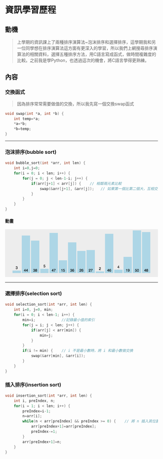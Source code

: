 # 資訊學習歷程

## 動機
> 上學期的資訊課上了兩種排序演算法~泡沫排序和選擇排序，這學期我和另一位同學想在排序演算法這方面有更深入的學習，所以我們上網搜尋排序演算法的相關資料，選擇五種排序方法，用C語言寫成函式，做時間複雜度的比較。之前我是學Python，也透過這次的機會，將C語言學得更熟練。

## 內容
###  交換函式
> 因為排序常常需要做值的交換，所以我先寫一個交換swap函式
```c
void swap(int *a, int *b) {
	int temp=*a;
    *a=*b;
    *b=temp;
}
```
----
### 泡沫排序(bubble sort)
```C
void bubble_sort(int *arr, int len) {
	int i=0,j=0;
    for(i = 0; i < len; i++) {
        for(j = 0; j < len-1-i; j++) {
            if(arr[j+1] < arr[j]) {    // 相鄰兩元素比較
            	swap(&arr[j+1], &arr[j]);	// 如果第一個比第二個大，互相交換
 	     	}
	    }
	}
}
```
#### 動畫

![](gif\bubbleSort.gif)

----

### 選擇排序(selection sort)
```C
void selection_sort(int *arr, int len) {
	int i=0, j=0, min;
	for(i = 0; i < len-1; i++) {
		min=i;            //記錄最小值的索引
		for(j = i; j < len; j++) {
			if(arr[j] < arr[min]) {
				min=j;
			}
		}
		if(i != min) {    // i 不是最小數時，將 i 和最小數做交换
			swap(&arr[min], &arr[i]);
		}
	}
}
```

### 插入排序(insertion sort)
```c
void insertion_sort(int *arr, int len) {
	int i, preIndex, n;
	for(i = 1; i < len; i++) {
		preIndex=i-1;
		n=arr[i];
		while(n < arr[preIndex] && preIndex >= 0) {    // 將 n 插入其位置
			arr[preIndex+1]=arr[preIndex];
			preIndex-=1;
		}
		arr[preIndex+1]=n;
	}
}
```
